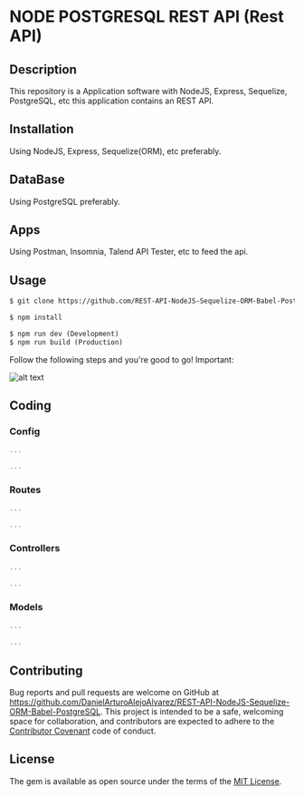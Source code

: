 # NODE POSTGRESQL REST API (Rest API)

## Description

This repository is a Application software with NodeJS, Express, Sequelize, PostgreSQL, etc this application contains an REST API.

## Installation
Using NodeJS, Express, Sequelize(ORM), etc preferably.

## DataBase
Using PostgreSQL preferably.

## Apps
Using Postman, Insomnia, Talend API Tester, etc to feed the api.

## Usage
```html
$ git clone https://github.com/REST-API-NodeJS-Sequelize-ORM-Babel-PostgreSQL.gif [NAME APP] 

$ npm install

$ npm run dev (Development)
$ npm run build (Production)
```
Follow the following steps and you're good to go! Important:


![alt text](https://image.codeforgeek.com/wp-content/uploads/2017/01/30175751/sequelize-and-postgresql.png)


## Coding

### Config

```javascript
...

...
```

### Routes

```javascript
...

...
```

### Controllers


```javascript
...
 
...

```

### Models

```javascript
...

...
```



## Contributing

Bug reports and pull requests are welcome on GitHub at https://github.com/DanielArturoAlejoAlvarez/REST-API-NodeJS-Sequelize-ORM-Babel-PostgreSQL. This project is intended to be a safe, welcoming space for collaboration, and contributors are expected to adhere to the [Contributor Covenant](http://contributor-covenant.org) code of conduct.


## License

The gem is available as open source under the terms of the [MIT License](http://opensource.org/licenses/MIT).